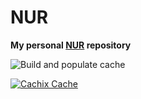 # NUR

**My personal [NUR](https://github.com/nix-community/NUR) repository**

![Build and populate cache](https://github.com/Ev357/NUR/workflows/Build%20and%20populate%20cache/badge.svg)

[![Cachix Cache](https://img.shields.io/badge/cachix-ev357-blue.svg)](https://ev357.cachix.org)

